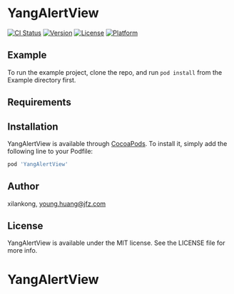 # YangAlertView

[![CI Status](https://img.shields.io/travis/xilankong/YangAlertView.svg?style=flat)](https://travis-ci.org/xilankong/YangAlertView)
[![Version](https://img.shields.io/cocoapods/v/YangAlertView.svg?style=flat)](https://cocoapods.org/pods/YangAlertView)
[![License](https://img.shields.io/cocoapods/l/YangAlertView.svg?style=flat)](https://cocoapods.org/pods/YangAlertView)
[![Platform](https://img.shields.io/cocoapods/p/YangAlertView.svg?style=flat)](https://cocoapods.org/pods/YangAlertView)

## Example

To run the example project, clone the repo, and run `pod install` from the Example directory first.

## Requirements

## Installation

YangAlertView is available through [CocoaPods](https://cocoapods.org). To install
it, simply add the following line to your Podfile:

```ruby
pod 'YangAlertView'
```

## Author

xilankong, young.huang@jfz.com

## License

YangAlertView is available under the MIT license. See the LICENSE file for more info.
# YangAlertView
